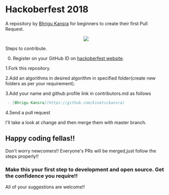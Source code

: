 # Hackoberfest 2018
A repository by [Bhrigu Kansra](https://github.com/kinetickansra) for beginners to create their first Pull Request.
<p align="center">
 <img src="https://github.com/kinetickansra/algorithms-in-C/blob/master/Hacktoberfest%202018.png">
</p>


Steps to contribute.

0. Register on your GitHub ID on [hackoberfest website](https://hacktoberfest.digitalocean.com/sign_up/register).

1.Fork this repository.

2.Add an algorithms in desired algorithm in specified folder(create new folders as per your requirement).

3.Add your name and github profile link in contributors.md as follows
```markdown
 - [Bhrigu Kansra](https://github.com/kinetickansra)
```


4.Send a pull request

I'll take a look at change and then merge them with master branch.

## Happy coding fellas!!

Don't worry newcomers!! Everyone's PRs will be merged,just follow the steps properly!!
### Make this your first step to development and open source. Get the confidence you require!!

All of your suggestions are welcome!!

